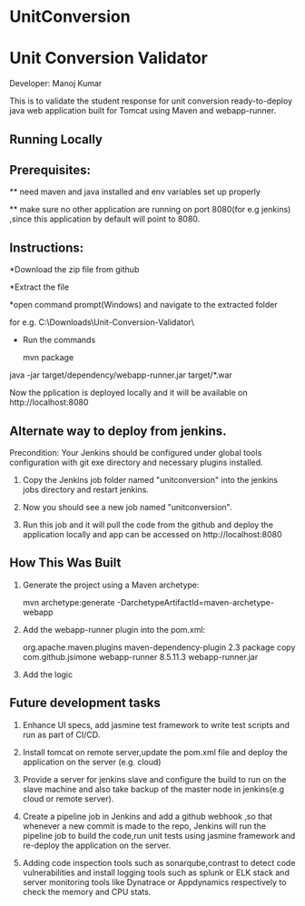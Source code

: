 # UnitConversion

# Unit Conversion Validator

Developer: Manoj Kumar

This is to validate the student response for unit conversion ready-to-deploy java web application built for Tomcat using Maven and webapp-runner.


## Running Locally


## Prerequisites:


** need maven and java installed and env variables set up properly

** make sure no other application are running on port 8080(for e.g jenkins) ,since this application 
   by default will point to 8080.



## Instructions:


*Download the zip file from github

*Extract the file

*open command prompt(Windows) and navigate to the extracted folder

 for e.g. C:\Downloads\Unit-Conversion-Validator\
 
* Run the commands

  mvn package
  
 java -jar target/dependency/webapp-runner.jar target/*.war

Now the pplication is deployed locally and it will be available on http://localhost:8080



## Alternate way to deploy from jenkins.

Precondition: Your Jenkins should be configured under global tools configuration with git exe directory and necessary plugins installed.

1. Copy the Jenkins job folder named "unitconversion" into the jenkins jobs directory and restart jenkins.

2. Now you should see a new job named "unitconversion".

3. Run this job and it will pull the code from the github and deploy the application locally and app can be accessed on http://localhost:8080



## How This Was Built


1. Generate the project using a Maven archetype:

   mvn archetype:generate -DarchetypeArtifactId=maven-archetype-webapp

2. Add the webapp-runner plugin into the pom.xml:

   <build>
     <!-- ... -->
     <plugins>
       <!-- ... -->
       <plugin>
         <groupId>org.apache.maven.plugins</groupId>
         <artifactId>maven-dependency-plugin</artifactId>
         <version>2.3</version>
         <executions>
           <execution>
             <phase>package</phase>
             <goals><goal>copy</goal></goals>
             <configuration>
               <artifactItems>
                 <artifactItem>
                   <groupId>com.github.jsimone</groupId>
                   <artifactId>webapp-runner</artifactId>
                   <version>8.5.11.3</version>
                   <destFileName>webapp-runner.jar</destFileName>
                 </artifactItem>
               </artifactItems>
             </configuration>
           </execution>
         </executions>
       </plugin>
     </plugins>
   </build>

3. Add the logic


## Future development tasks

1. Enhance UI specs, add jasmine test framework to write test scripts and run as part of CI/CD. 

2. Install tomcat on remote server,update the pom.xml file and deploy the application on the server (e.g. cloud)

3. Provide a server for jenkins slave and configure the build to run on the slave machine and also take backup of the master node in jenkins(e.g cloud  or remote server).

4. Create a pipeline job in Jenkins and add a github webhook ,so that whenever a new commit is made to the repo,
   Jenkins will run the pipeline job to build the code,run unit tests using jasmine framework and re-deploy the application on the server.
   
5. Adding code inspection tools such as sonarqube,contrast to detect code vulnerabilities and install logging tools such as splunk or ELK stack and server monitoring tools like Dynatrace or Appdynamics respectively to check the memory and CPU stats.

